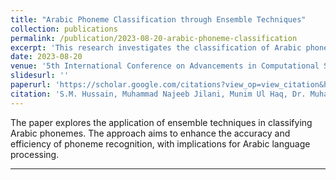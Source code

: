 ```yaml
---
title: "Arabic Phoneme Classification through Ensemble Techniques"
collection: publications
permalink: /publication/2023-08-20-arabic-phoneme-classification
excerpt: 'This research investigates the classification of Arabic phonemes using ensemble techniques, aiming to improve the accuracy of phoneme recognition for Arabic language processing.'
date: 2023-08-20
venue: '5th International Conference on Advancements in Computational Sciences, Lahore, Pakistan'
slidesurl: ''
paperurl: 'https://scholar.google.com/citations?view_op=view_citation&hl=en&user=TqMFlMYAAAAJ&citation_for_view=TqMFlMYAAAAJ:u5HHmVD_uO8C'
citation: 'S.M. Hussain, Muhammad Najeeb Jilani, Munim Ul Haq, Dr. Muhammad Shahid Shaikh. (2023). &quot;Arabic Phoneme Classification through Ensemble Techniques.&quot; <i>5th International Conference on Advancements in Computational Sciences</i>.'
---
```


The paper explores the application of ensemble techniques in classifying Arabic phonemes. The approach aims to enhance the accuracy and efficiency of phoneme recognition, with implications for Arabic language processing.

---
